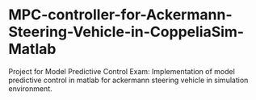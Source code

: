# MPC-controller-for-Ackermann-Steering-Vehicle-in-CoppeliaSim-Matlab
Project for Model Predictive Control Exam: Implementation of model predictive control in matlab for ackermann steering vehicle in simulation environment. 
